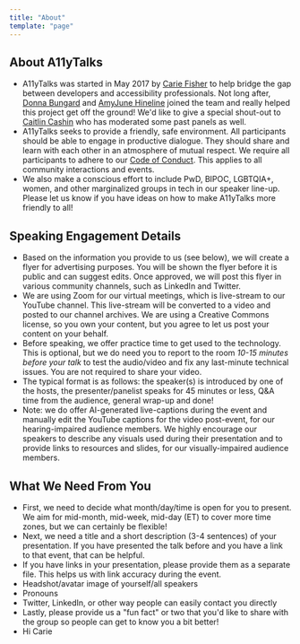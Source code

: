 ```yaml
---
title: "About"
template: "page"
---
```


## About A11yTalks

- A11yTalks was started in May 2017 by [Carie Fisher](https://twitter.com/cariefisher) to help bridge the gap between developers and accessibility professionals. Not long after, [Donna Bungard](https://twitter.com/dbungard) and [AmyJune Hineline](https://twitter.com/volkswagenchick) joined the team and really helped this project get off the ground! We'd like to give a special shout-out to [Caitlin Cashin](https://twitter.com/caitlinthefirst) who has moderated some past panels as well.
- A11yTalks seeks to provide a friendly, safe environment. All participants should be able to engage in productive dialogue. They should share and learn with each other in an atmosphere of mutual respect. We require all participants to adhere to our [Code of Conduct](/pages/conduct). This applies to all community interactions and events.
- We also make a conscious effort to include PwD, BIPOC, LGBTQIA+, women, and other marginalized groups in tech in our speaker line-up. Please let us know if you have ideas on how to make A11yTalks more friendly to all!

## Speaking Engagement Details

- Based on the information you provide to us (see below), we will create a flyer for advertising purposes. You will be shown the flyer before it is public and can suggest edits. Once approved, we will post this flyer in various community channels, such as LinkedIn and Twitter.
- We are using Zoom for our virtual meetings, which is live-stream to our YouTube channel. This live-stream will be converted to a video and posted to our channel archives. We are using a Creative Commons license, so you own your content, but you agree to let us post your content on your behalf.
- Before speaking, we offer practice time to get used to the technology. This is optional, but we do need you to report to the room *10-15 minutes before your talk* to test the audio/video and fix any last-minute technical issues. You are not required to share your video.
- The typical format is as follows: the speaker(s) is introduced by one of the hosts, the presenter/panelist speaks for 45 minutes or less, Q&A time from the audience, general wrap-up and done!
- Note: we do offer AI-generated live-captions during the event and manually edit the YouTube captions for the video post-event, for our hearing-impaired audience members. We highly encourage our speakers to describe any visuals used during their presentation and to provide links to resources and slides, for our visually-impaired audience members.

## What We Need From You

- First, we need to decide what month/day/time is open for you to present. We aim for mid-month, mid-week, mid-day (ET) to cover more time zones, but we can certainly be flexible!
- Next, we need a title and a short description (3-4 sentences) of your presentation. If you have presented the talk before and you have a link to that event, that can be helpful.
- If you have links in your presentation, please provide them as a separate file. This helps us with link accuracy during the event.
- Headshot/avatar image of yourself/all speakers
- Pronouns
- Twitter, LinkedIn, or other way people can easily contact you directly
- Lastly, please provide us a "fun fact" or two that you'd like to share with the group so people can get to know you a bit better!
- Hi Carie
